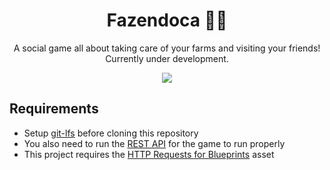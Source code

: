 <h1 align="center">Fazendoca 🧑‍🌾</h1>

<p align="center">
  A social game all about taking care of your farms and visiting your friends! Currently under development.
</p>

<p align="center">
  <img src="https://i.imgur.com/AU4PtSv.gif">
</p>

## Requirements

- Setup [git-lfs](https://git-lfs.com/) before cloning this repository
- You also need to run the [REST API](https://github.com/doceazedo/fazendoca-rest) for the game to run properly
- This project requires the [HTTP Requests for Blueprints](https://www.unrealengine.com/marketplace/en-US/product/http-requests-for-blueprints) asset